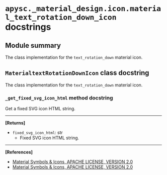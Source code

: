 # `apysc._material_design.icon.material_text_rotation_down_icon` docstrings

## Module summary

The class implementation for the `text_rotation_down` material icon.

## `MaterialtextRotationDownIcon` class docstring

The class implementation for the `text_rotation_down` material icon.

### `_get_fixed_svg_icon_html` method docstring

Get a fixed SVG icon HTML string.<hr>

**[Returns]**

- `fixed_svg_icon_html`: str
  - Fixed SVG icon HTML string.

<hr>

**[References]**

- [Material Symbols & Icons, APACHE LICENSE, VERSION 2.0](https://fonts.google.com/icons?icon.size=24&icon.color=%23e8eaed)
- [Material Symbols & Icons, APACHE LICENSE, VERSION 2.0](https://www.apache.org/licenses/LICENSE-2.0.html)